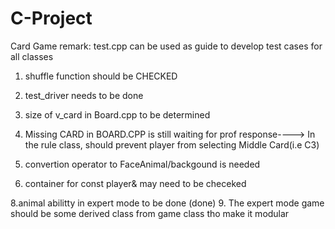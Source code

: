 # C-Project
Card Game
remark: test.cpp can be used as guide to develop test cases for all classes
1. shuffle function should be CHECKED

2. test_driver needs to be done

4. size of v_card in Board.cpp to  be determined

5. Missing CARD in BOARD.CPP is still waiting for prof response----> In the rule class, should prevent player from selecting Middle Card(i.e C3)

6. convertion operator to FaceAnimal/backgound is needed


7. container for const player& may need to be checeked

8.animal abilitty in expert mode to be done (done)
9. The expert mode game should be some derived class from game class tho
make it modular
